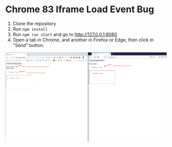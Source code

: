 # Chrome 83 Iframe Load Event Bug

1. Clone the repository
2. Run `npm install`
3. Run `npm run start` and go to http://127.0.0.1:8080
4. Open a tab in Chrome, and another in Firefox or Edge, then click in "Send" button.

![](./bug-chrome.png)
